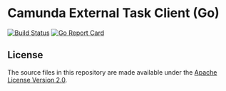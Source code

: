 # Camunda External Task Client (Go)

[![Build Status](https://travis-ci.org/nukesz/camunda-external-task-client-go.svg?branch=master)](https://travis-ci.org/nukesz/camunda-external-task-client-go)
[![Go Report Card](https://goreportcard.com/badge/github.com/nukesz/camunda-external-task-client-go)](https://goreportcard.com/report/github.com/nukesz/camunda-external-task-client-go)

## License
The source files in this repository are made available under the [Apache License Version 2.0](./LICENSE).
